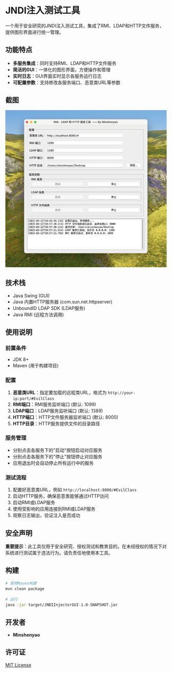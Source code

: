 # JNDI注入测试工具

一个用于安全研究的JNDI注入测试工具，集成了RMI、LDAP和HTTP文件服务，提供图形界面进行统一管理。

## 功能特点

- **多服务集成**：同时支持RMI、LDAP和HTTP文件服务
- **简洁的GUI**：一体化的图形界面，方便操作和管理
- **实时日志**：GUI界面实时显示各服务运行日志
- **可配置参数**：支持修改各服务端口、恶意类URL等参数

## 截图

![应用截图](images/screenshot.png)

## 技术栈

- Java Swing (GUI)
- Java 内置HTTP服务器 (com.sun.net.httpserver)
- UnboundID LDAP SDK (LDAP服务)
- Java RMI (远程方法调用)

## 使用说明

### 前置条件

- JDK 8+
- Maven (用于构建项目)

### 配置

1. **恶意类URL**：指定要加载的远程类URL，格式为 `http://your-ip:port/#EvilClass`
2. **RMI端口**：RMI服务监听端口 (默认: 1099)
3. **LDAP端口**：LDAP服务监听端口 (默认: 1389)
4. **HTTP端口**：HTTP文件服务器监听端口 (默认: 8000)
5. **HTTP目录**：HTTP服务提供文件的目录路径

### 服务管理

- 分别点击各服务下的"启动"按钮启动对应服务
- 分别点击各服务下的"停止"按钮停止对应服务
- 应用退出时会自动停止所有运行中的服务

### 测试流程

1. 配置好恶意类URL，例如 `http://localhost:8000/#EvilClass`
2. 启动HTTP服务，确保恶意类能够通过HTTP访问
3. 启动RMI或LDAP服务
4. 使用受影响的应用连接到RMI或LDAP服务
5. 观察日志输出，验证注入是否成功

## 安全声明

**重要提示**：此工具仅用于安全研究、授权测试和教育目的。在未经授权的情况下对系统进行测试属于违法行为。请负责任地使用本工具。

## 构建

```bash
# 使用Maven构建
mvn clean package

# 运行
java -jar target/JNDIInjectorGUI-1.0-SNAPSHOT.jar
```

## 开发者

- **Minshenyao**

## 许可证

[MIT License](LICENSE)